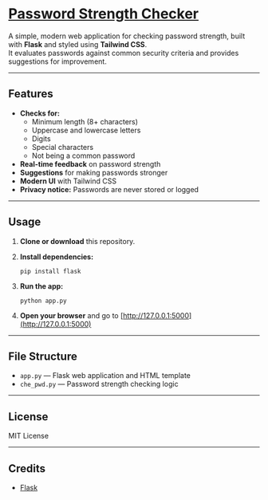 # [Password Strength Checker](https://che-pwd-str-1.onrender.com/)

A simple, modern web application for checking password strength, built with **Flask** and styled using **Tailwind CSS**.  
It evaluates passwords against common security criteria and provides suggestions for improvement.

---

## Features

- **Checks for:**
  - Minimum length (8+ characters)
  - Uppercase and lowercase letters
  - Digits
  - Special characters
  - Not being a common password
- **Real-time feedback** on password strength
- **Suggestions** for making passwords stronger
- **Modern UI** with Tailwind CSS
- **Privacy notice:** Passwords are never stored or logged

---

## Usage

1. **Clone or download** this repository.

2. **Install dependencies:**
   ```
   pip install flask
   ```

3. **Run the app:**
   ```
   python app.py
   ```

4. **Open your browser** and go to [http://127.0.0.1:5000](http://127.0.0.1:5000)

---

## File Structure

- `app.py` &mdash; Flask web application and HTML template
- `che_pwd.py` &mdash; Password strength checking logic

---


## License

MIT License

---

## Credits

- [Flask](https://flask.palletsprojects.com/)
